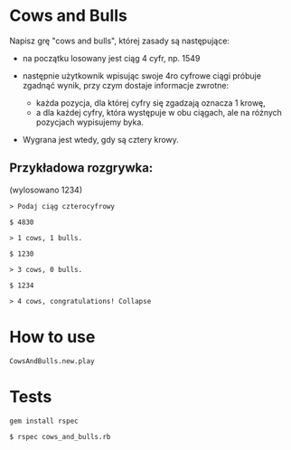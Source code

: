 # Cows and Bulls


Napisz grę "cows and bulls", której zasady są następujące:
- na początku losowany jest ciąg 4 cyfr, np. 1549
- następnie użytkownik wpisując swoje 4ro cyfrowe ciągi próbuje zgadnąć wynik, przy czym dostaje informacje zwrotne:
  - każda pozycja, dla której cyfry się zgadzają oznacza 1 krowę,
  - a dla każdej cyfry, która występuje w obu ciągach, ale na różnych pozycjach wypisujemy byka.

- Wygrana jest wtedy, gdy są cztery krowy.

## Przykładowa rozgrywka:
(wylosowano 1234)

```> Podaj ciąg czterocyfrowy```

```$ 4830```

```> 1 cows, 1 bulls.```

```$ 1230```

```> 3 cows, 0 bulls.```

```$ 1234```

```> 4 cows, congratulations! Collapse```

# How to use

`CowsAndBulls.new.play`

# Tests

`gem install rspec`

`$ rspec cows_and_bulls.rb`
